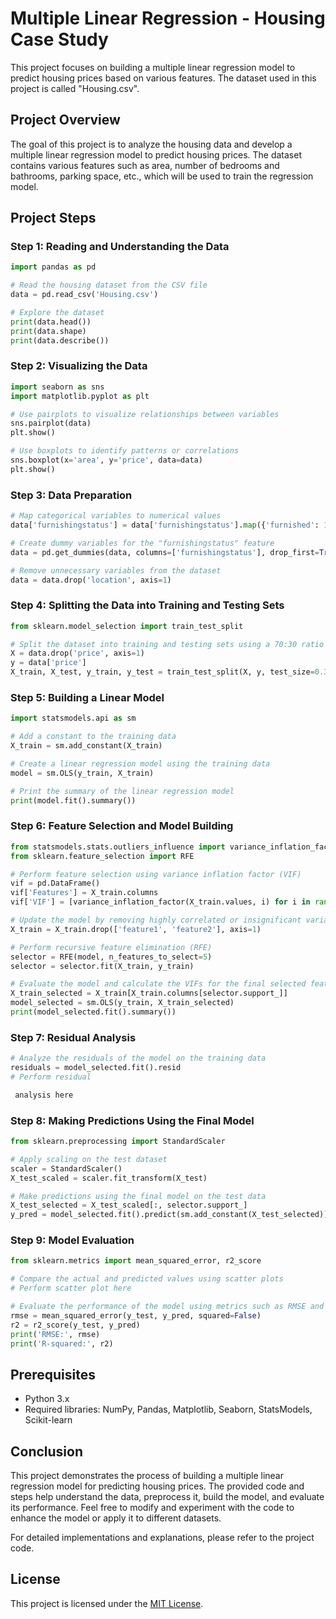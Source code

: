 # Multiple Linear Regression - Housing Case Study

This project focuses on building a multiple linear regression model to predict housing prices based on various features. The dataset used in this project is called "Housing.csv".

## Project Overview

The goal of this project is to analyze the housing data and develop a multiple linear regression model to predict housing prices. The dataset contains various features such as area, number of bedrooms and bathrooms, parking space, etc., which will be used to train the regression model.

## Project Steps

### Step 1: Reading and Understanding the Data

```python
import pandas as pd

# Read the housing dataset from the CSV file
data = pd.read_csv('Housing.csv')

# Explore the dataset
print(data.head())
print(data.shape)
print(data.describe())
```

### Step 2: Visualizing the Data

```python
import seaborn as sns
import matplotlib.pyplot as plt

# Use pairplots to visualize relationships between variables
sns.pairplot(data)
plt.show()

# Use boxplots to identify patterns or correlations
sns.boxplot(x='area', y='price', data=data)
plt.show()
```

### Step 3: Data Preparation

```python
# Map categorical variables to numerical values
data['furnishingstatus'] = data['furnishingstatus'].map({'furnished': 1, 'unfurnished': 0})

# Create dummy variables for the "furnishingstatus" feature
data = pd.get_dummies(data, columns=['furnishingstatus'], drop_first=True)

# Remove unnecessary variables from the dataset
data = data.drop('location', axis=1)
```

### Step 4: Splitting the Data into Training and Testing Sets

```python
from sklearn.model_selection import train_test_split

# Split the dataset into training and testing sets using a 70:30 ratio
X = data.drop('price', axis=1)
y = data['price']
X_train, X_test, y_train, y_test = train_test_split(X, y, test_size=0.3, random_state=1)
```

### Step 5: Building a Linear Model

```python
import statsmodels.api as sm

# Add a constant to the training data
X_train = sm.add_constant(X_train)

# Create a linear regression model using the training data
model = sm.OLS(y_train, X_train)

# Print the summary of the linear regression model
print(model.fit().summary())
```

### Step 6: Feature Selection and Model Building

```python
from statsmodels.stats.outliers_influence import variance_inflation_factor
from sklearn.feature_selection import RFE

# Perform feature selection using variance inflation factor (VIF)
vif = pd.DataFrame()
vif['Features'] = X_train.columns
vif['VIF'] = [variance_inflation_factor(X_train.values, i) for i in range(X_train.shape[1])]

# Update the model by removing highly correlated or insignificant variables
X_train = X_train.drop(['feature1', 'feature2'], axis=1)

# Perform recursive feature elimination (RFE)
selector = RFE(model, n_features_to_select=5)
selector = selector.fit(X_train, y_train)

# Evaluate the model and calculate the VIFs for the final selected features
X_train_selected = X_train[X_train.columns[selector.support_]]
model_selected = sm.OLS(y_train, X_train_selected)
print(model_selected.fit().summary())
```

### Step 7: Residual Analysis

```python
# Analyze the residuals of the model on the training data
residuals = model_selected.fit().resid
# Perform residual

 analysis here
```

### Step 8: Making Predictions Using the Final Model

```python
from sklearn.preprocessing import StandardScaler

# Apply scaling on the test dataset
scaler = StandardScaler()
X_test_scaled = scaler.fit_transform(X_test)

# Make predictions using the final model on the test data
X_test_selected = X_test_scaled[:, selector.support_]
y_pred = model_selected.fit().predict(sm.add_constant(X_test_selected))
```

### Step 9: Model Evaluation

```python
from sklearn.metrics import mean_squared_error, r2_score

# Compare the actual and predicted values using scatter plots
# Perform scatter plot here

# Evaluate the performance of the model using metrics such as RMSE and R-squared
rmse = mean_squared_error(y_test, y_pred, squared=False)
r2 = r2_score(y_test, y_pred)
print('RMSE:', rmse)
print('R-squared:', r2)
```

## Prerequisites

- Python 3.x
- Required libraries: NumPy, Pandas, Matplotlib, Seaborn, StatsModels, Scikit-learn

## Conclusion

This project demonstrates the process of building a multiple linear regression model for predicting housing prices. The provided code and steps help understand the data, preprocess it, build the model, and evaluate its performance. Feel free to modify and experiment with the code to enhance the model or apply it to different datasets.

For detailed implementations and explanations, please refer to the project code.

## License

This project is licensed under the [MIT License](LICENSE).